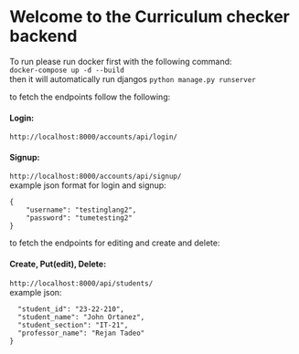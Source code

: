 # Welcome to the Curriculum checker backend  

To run please run docker first with the following command:  
```docker-compose up -d --build```  
then it will automatically run djangos `python manage.py runserver`  

to fetch the endpoints follow the following:  
#### Login:  
```http://localhost:8000/accounts/api/login/```
#### Signup:  
```http://localhost:8000/accounts/api/signup/```  
example json format for login and signup:  
```
{
    "username": "testinglang2",
    "password": "tumetesting2"
}
```

to fetch the endpoints for editing and create and delete:  
#### Create, Put(edit), Delete:  
```http://localhost:8000/api/students/```  
example json:  
```{
  "student_id": "23-22-210",
  "student_name": "John Ortanez",
  "student_section": "IT-21",
  "professor_name": "Rejan Tadeo"
}
```
